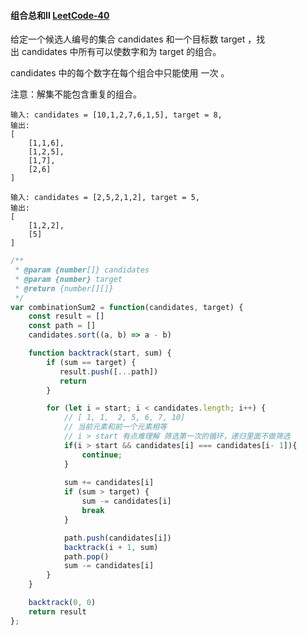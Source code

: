 #### 组合总和II [LeetCode-40](https://leetcode.cn/problems/combination-sum-ii/)
给定一个候选人编号的集合 candidates 和一个目标数 target ，找出 candidates 中所有可以使数字和为 target 的组合。

candidates 中的每个数字在每个组合中只能使用 一次 。

注意：解集不能包含重复的组合。 

```
输入: candidates = [10,1,2,7,6,1,5], target = 8,
输出:
[
    [1,1,6],
    [1,2,5],
    [1,7],
    [2,6]
]
```

```
输入: candidates = [2,5,2,1,2], target = 5,
输出:
[
    [1,2,2],
    [5]
]
```

```js
/**
 * @param {number[]} candidates
 * @param {number} target
 * @return {number[][]}
 */
var combinationSum2 = function(candidates, target) {
    const result = []
    const path = []
    candidates.sort((a, b) => a - b)

    function backtrack(start, sum) {
        if (sum == target) {
           result.push([...path])
           return
        }

        for (let i = start; i < candidates.length; i++) {
            // [ 1, 1,  2, 5, 6, 7, 10]
            // 当前元素和前一个元素相等 
            // i > start 有点难理解 筛选第一次的循环，递归里面不做筛选
            if(i > start && candidates[i] === candidates[i- 1]){
                continue;
            }
               
            sum += candidates[i]
            if (sum > target) {
                sum -= candidates[i]
                break
            }

            path.push(candidates[i])
            backtrack(i + 1, sum)
            path.pop()
            sum -= candidates[i]
        }
    }

    backtrack(0, 0)
    return result
};
```